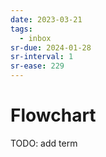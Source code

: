 ```yaml
---
date: 2023-03-21
tags:
  - inbox
sr-due: 2024-01-28
sr-interval: 1
sr-ease: 229
---
```

# Flowchart

TODO: add term
